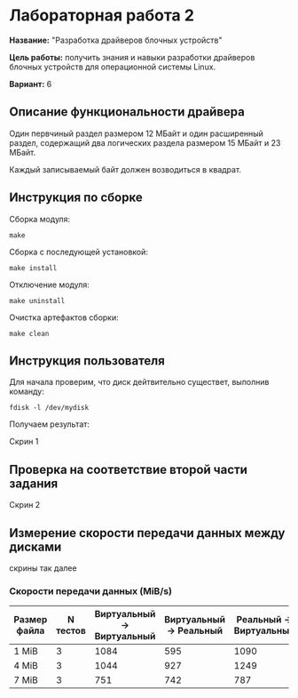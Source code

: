 # Лабораторная работа 2

**Название:** "Разработка драйверов блочных устройств"

**Цель работы:** получить знания и навыки разработки драйверов блочных 
устройств для операционной системы Linux.

**Вариант:** 6

## Описание функциональности драйвера

Один первчиный раздел размером 12 МБайт и один расширенный раздел, содержащий два логических раздела размером 15 МБайт и 23 МБайт. 

Каждый записываемый байт должен возводиться в квадрат.
## Инструкция по сборке

Сборка модуля:

```
make
```

Сборка с последующей установкой:

```
make install
```

Отключение модуля:

```
make uninstall
```

Очистка артефактов сборки:

```
make clean
```

## Инструкция пользователя

Для начала проверим, что диск дейтвительно существет, выполнив команду:

```
fdisk -l /dev/mydisk
```

Получаем результат:

Скрин 1

## Проверка на соответствие второй части задания

Скрин 2

## Измерение скорости передачи данных между дисками

скрины так далее


### Скорости передачи данных (MiB/s)

| Размер файла | N тестов | Виртуальный -> Виртуальный | Виртуальный -> Реальный | Реальный -> Виртуальный |
| ------------ | -------- | -------------------------- | ----------------------- | ----------------------- |
| 1 MiB        | 3        | 1084                       | 595                     | 1090                    |
| 4 MiB        | 3        | 1044                       | 927                     | 1249                    |
| 7 MiB        | 3        | 751                        | 742                     | 787                     |
